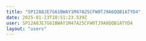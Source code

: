 ```yaml
---
title: "SP12A8JE7G61BWAY1M47A25CFW0TJ9A6QQB1ATYD4"
date: 2025-01-23T10:51:23.539Z
user: SP12A8JE7G61BWAY1M47A25CFW0TJ9A6QQB1ATYD4
layout: "users"
---
```

    